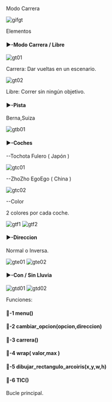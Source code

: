 Modo Carrera

![gifgt](./Imagenes/modocarrera.gif)

Elementos

#### ▶️-Modo Carrera / Libre

![gt01](./Imagenes/gt01.png)

Carrera: Dar vueltas en un escenario.

![gt02](./Imagenes/gt02.png)

Libre: Correr sin ningún objetivo.

#### ▶️-Pista

Berna,Suiza

![gtb01](./Imagenes/gtb01.png)

#### ▶️-Coches

--Tochota Fulero ( Japón )

![gtc01](./Imagenes/gtc01.png)

--ZhoZho EgoEgo ( China )

![gtc02](./Imagenes/gtc02.png)

--Color

2 colores por cada coche.

![gtf1](./Imagenes/gtf1.png)
![gtf2](./Imagenes/gtf2.png)

#### ▶️-Direccion

Normal o Inversa.

![gte01](./Imagenes/gte1.png)
![gte02](./Imagenes/gte2.png)

#### ▶️-Con / Sin Lluvia

![gtd01](./Imagenes/gtd1.png)
![gtd02](./Imagenes/gtd2.png)

Funciones:

#### 🔑-1  menu()



#### 🔑-2  cambiar_opcion(opcion,direccion)



#### 🔑-3  carrera()



#### 🔑-4  wrap( valor,max )



#### 🔑-5  dibujar_rectangulo_arcoiris(x,y,w,h)



#### 🔑-6  TIC()

Bucle principal.

